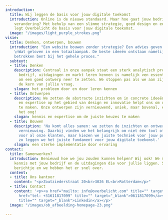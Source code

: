 ```yaml
---
introduction:
  title: Wij leggen de basis voor jouw digitale toekomst
  introduction: Online is de nieuwe standaard. Maar hoe gaat jouw bedrijf mee in deze
    verandering? Met behulp van een slimme strategie, goed design en een sterke implementatie
    legt Overbelicht de basis voor jouw digitale toekomst.
  image: "/images/light_purple_strokes.png"
visie:
  title: Denken, ontwerpen, bouwen
  introduction: "Een website bouwen zonder strategie? Een advies geven zonder uitwerking?
    \nWat geloven in een totaalaanpak. De beste ideeën ontstaan namelijk wanneer je
    betrokken bent bij het gehele proces."
  subtext:
  - title: Denken
    description: Centraal in onze aanpak staat een sterk analytisch proces. Jullie
      bedrijf, uitdagingen en markt leren kennen is namelijk ven essentieel belang
      om een goed ontwerp neer te zetten. We stoppen pas als we aan zijn gekomen bij
      de kern van jullie vraag.
    slogan: het probleem door en door leren kennen
  - title: Ontwerpen
    description: We zetten de abstracte inzichten om in concrete ideeën. Onze kennis
      en expertise op het gebied van design en innovatie helpt ons om de juiste keuzes
      te maken. Onze ontwerpen zijn vernieuwend, uniek, maar bovenal, een lust voor
      het oog!
    slogan: kennis en expertise om de juiste keuzes te maken
  - title: Bouwen
    description: 'Nu komt alles samen: we zetten de inzichten en ontwerpen om in concrete
      vernieuwing. Daarbij vinden we het belangrijk om niet één tool of taal te gebruiken
      voor al onze klanten, maar kiezen we juiste techniek voor jouw probleem. Alleen
      zo leggen we het juiste fundament voor jouw digitale toekomst.'
    slogan: een sterke implementatie door ervaring
contact:
  title: Samenwerken?
  introduction: Benieuwd hoe we jou zouden kunnen helpen? Wij ook! We maken graag
    kennis met jouw bedrijf en de uitdagingen die voor jullie liggen. Stuur ons een
    berichtje en we hebben het er snel over.
  content:
  - title: Ons kantoor
    content: "<p>Zoutziederstraat 20<br>3026 EL<br>Rotterdam</p>"
  - title: Contact
    content: '<p><a href="mailto: info@overbelicht.com" title="" target="_blank">info@overbelicht.com</a><br><a
      href="tel: +31611817099" title="" target="_blank">0611817099</a><br><a href="https://www.linkedin.com/in/matsmulder"
      title="" target="_blank">Linkedin</a></p>'
  image: "/images/ob_afbeelding-homepage-23.png"

---
```

